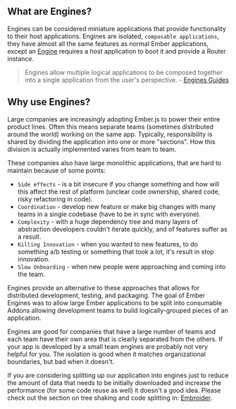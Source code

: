 ## What are Engines?

Engines can be considered miniature applications that provide functionality to their host applications. Engines are isolated, `composable applications`, they have almost all the same features as normal Ember applications, except an [Engine](https://api.emberjs.com/ember/release/classes/Engine) requires a host application to boot it and provide a Router instance.

> Engines allow multiple logical applications to be composed together into a single application from the user's perspective. - [Engines Guides](http://ember-engines.com/)

## Why use Engines?

Large companies are increasingly adopting Ember.js to power their entire product lines. Often this means separate teams (sometimes distributed around the world) working on the same app. Typically, responsibility is shared by dividing the application into one or more "sections". How this division is actually implemented varies from team to team. 

These companies also have large monolithic applications, that are hard to maintain because of some points:

* `Side effects` - is a bit insecure if you change something and how will this affect the rest of platform (unclear code ownership, shared code, risky refactoring in code).
* `Coordination` - develop new feature or make big changes with many teams in a single codebase (have to be in sync with everyone).
* `Complexity` - with a huge dependency tree and many layers of abstraction developers couldn't iterate quickly, and of features suffer as a result.
* `Killing Innovation` - when you wanted to new features, to do something a/b testing or something that took a lot, it's result in stop innovation.
* `Slow Onboarding` - when new people were approaching and coming into the team.

Engines provide an alternative to these approaches that allows for distributed development, testing, and packaging. The goal of Ember Engines was to allow large Ember applications to be split into consumable Addons allowing development teams to build logically-grouped pieces of an application.

Engines are good for companies that have a large number of teams and each team have their own area that is clearly separated from the others. If your app is developed by a small team engines are probably not very helpful for you. The isolation is good when it matches organizational boundaries, but bad when it doesn't.

If you are considering splitting up our application into engines just to reduce the amount of data that needs to be initially downloaded and increase the performance (for some code reuse as well) it doesn't a good idea. Please check out the section on tree shaking and code splitting in: [Embroider](https://github.com/embroider-build/embroider).

